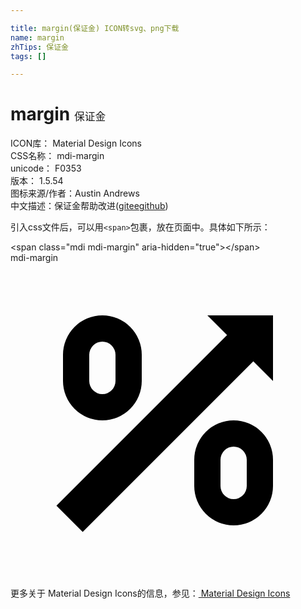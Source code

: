```yaml
---

title: margin(保证金) ICON转svg、png下载
name: margin
zhTips: 保证金
tags: []

---
```


# margin  <small style="font-size: 60%;font-weight: 100">保证金</small>


<div class="detail-page">
<p>
<span>
ICON库：
<span class="badge-secondary badge">Material Design Icons</span> 
</span>
<br/>
<span>
CSS名称：
<span class="badge-secondary badge">mdi-margin</span> 
</span>
<br/>
<span>
unicode：
<span class="badge-secondary badge">F0353</span> 
<copy-btn content='F0353' btn-title=""></copy-btn>
<copy-btn :content='String.fromCodePoint(parseInt("F0353", 16))' btn-title="复制U"></copy-btn>
</span>
<br/>
<span>
版本：
<span class="badge-secondary badge">1.5.54</span> 
</span>
<br/>
<span>图标来源/作者：<span class="badge-light badge">Austin Andrews</span></span> 
<br/>
<span class="zh-detail">中文描述：<span class="badge-primary badge">保证金</span><span class="help-link"><span>帮助改进</span>(<a href="https://gitee.com/liuwave/icon-helper/edit/master/json/material/margin.json" target="_blank" rel="noopener noreferrer">gitee</a><a href="https://github.com/liuwave/icon-helper/edit/master/json/material/margin.json" target="_blank" rel="noopener noreferrer">github</a></span>)</span><br/>
</p>
</div>
<div class="alert alert-dark">
  <i class="mdi mdi-margin mdi-48px"></i>
  <i class="mdi mdi-margin mdi-36px"></i>
  <i class="mdi mdi-margin mdi-24px"></i>
  <i class="mdi mdi-margin mdi-18px"></i>
</div>
<div>
  <p>引入css文件后，可以用<code>&lt;span&gt;</code>包裹，放在页面中。具体如下所示：    
  </p>
  <div class="alert alert-primary" style="font-size: 14px">
    &lt;span class="mdi mdi-margin" aria-hidden="true"&gt;&lt;/span&gt;
    <copy-btn content='<span class="mdi mdi-margin" aria-hidden="true"></span>'></copy-btn>
  </div>
  <div class="alert alert-secondary">
    <i class="mdi mdi-margin"
    style="font-size: 24px"
    aria-hidden="true"></i> mdi-margin
    <copy-btn content="mdi-margin" btn-title="复制图标名称"></copy-btn>
  </div>
</div>
<div id="svg" class="svg-wrap">
<svg xmlns="http://www.w3.org/2000/svg" viewBox="0 0 24 24"><path d="M20,4V9L18.5,7.5L5.5,20.5L3.5,18.5L16.5,5.5L15,4H20M17,20A3,3 0 0,1 14,17V15A3,3 0 0,1 17,12A3,3 0 0,1 20,15V17A3,3 0 0,1 17,20M17,14A1,1 0 0,0 16,15V17A1,1 0 0,0 17,18A1,1 0 0,0 18,17V15A1,1 0 0,0 17,14M7,12A3,3 0 0,1 4,9V7A3,3 0 0,1 7,4A3,3 0 0,1 10,7V9A3,3 0 0,1 7,12M7,6A1,1 0 0,0 6,7V9A1,1 0 0,0 7,10A1,1 0 0,0 8,9V7A1,1 0 0,0 7,6Z" /></svg>
</div>
<detail full-name='mdi-margin'></detail>
    
<div><p>更多关于 Material Design Icons的信息，参见：<a target="_blank" href="https://iconhelper.cn/material.html"> Material Design Icons</a>
</p></div>
